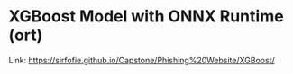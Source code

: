 # XGBoost Model with ONNX Runtime (ort)

Link: https://sirfofie.github.io/Capstone/Phishing%20Website/XGBoost/
